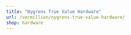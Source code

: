 ```yaml
---
title: "Nygrens True Value Hardware"
url: /vermillion/nygrens-true-value-hardware/
shop: hardware
---
```

